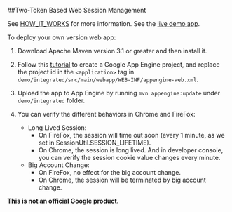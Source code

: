 ##Two-Token Based Web Session Management

See [HOW_IT_WORKS](HOW_IT_WORKS.md) for more information.
See the [live demo app](https://ws-codelab.appspot.com).

To deploy your own version web app:

1. Download Apache Maven version 3.1 or greater and then install it.

2. Follow this [tutorial](https://cloud.google.com/appengine/docs/java/gettingstarted/creating) to create a Google App Engine project, and replace the project id in the `<application>` tag in `demo/integrated/src/main/webapp/WEB-INF/appengine-web.xml`.

3. Upload the app to App Engine by running `mvn appengine:update` under `demo/integrated` folder.

4. You can verify the different behaviors in Chrome and FireFox:
   * Long Lived Session:
     * On FireFox,  the session will time out soon (every 1 minute, as we set in SessionUtil.SESSION_LIFETIME).
     * On Chrome, the session is long lived. And in developer console, you can verify the session cookie value changes every minute.
   * Big Account Change:
     * On FireFox,  no effect for the big account change.
     * On Chrome, the session will be terminated by big account change.


__This is not an official Google product.__
